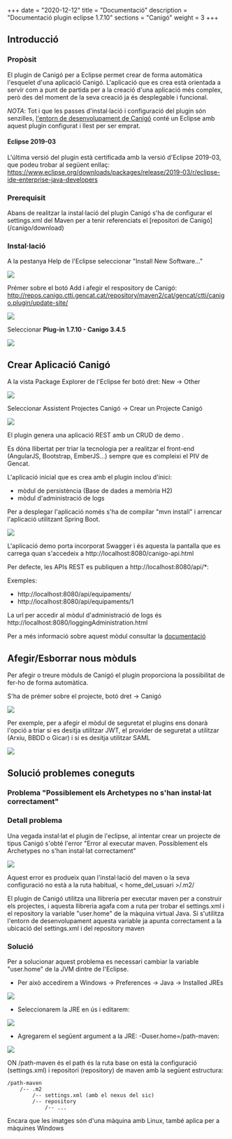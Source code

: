 +++
date        = "2020-12-12"
title       = "Documentació"
description = "Documentació plugin eclipse 1.7.10"
sections    = "Canigó"
weight		= 3
+++

## Introducció

### Propòsit

El plugin de Canigó per a Eclipse permet crear de forma automàtica l'esquelet d'una aplicació Canigó. L'aplicació que es crea està orientada a servir com a punt de partida per a la creació d'una aplicació més complex, però des del moment de la seva creació ja és desplegable i funcional.

*NOTA*: Tot i que les passes d'instal·lació i configuració del plugin són senzilles, [l'entorn de desenvolupament de Canigó](/canigo/entorn-desenvolupament/) conté un Eclipse amb aquest plugin configurat i llest per ser emprat.

#### Eclipse 2019-03

L'última versió del plugin està certificada amb la versió d'Eclipse 2019-03, que podeu trobar al següent enllaç: https://www.eclipse.org/downloads/packages/release/2019-03/r/eclipse-ide-enterprise-java-developers

### Prerequisit

Abans de realitzar la instal·lació del plugin Canigó s'ha de configurar el settings.xml del Maven per a tenir referenciats el [repositori de Canigó] (/canigo/download)

### Instal·lació

A la pestanya Help de l'Eclipse seleccionar "Install New Software..."

![](/related/canigo/documentacio/plugin-canigo/img1.jpg)

Prémer sobre el botó Add i afegir el respository de Canigó:
http://repos.canigo.ctti.gencat.cat/repository/maven2/cat/gencat/ctti/canigo.plugin/update-site/

![](/related/canigo/documentacio/plugin-canigo/img2.jpg)

Seleccionar **Plug-in 1.7.10 - Canigo 3.4.5**

![](/related/canigo/documentacio/plugin-canigo/Plugin_eclipse_1_7_10.png)

## Crear Aplicació Canigó

A la vista Package Explorer de l'Eclipse fer botó dret: New -> Other

![](/related/canigo/documentacio/plugin-canigo/img4.jpg)

Seleccionar Assistent Projectes Canigó -> Crear un Projecte Canigó

![](/related/canigo/documentacio/plugin-canigo/Plugin_eclipse_1_7_4_new_project.png)

El plugin genera una aplicació REST amb un CRUD de demo .

Es dóna llibertat per triar la tecnologia per a realitzar el front-end (AngularJS, Bootstrap, EmberJS...) sempre que es compleixi el PIV de Gencat.

L'aplicació inicial que es crea amb el plugin inclou d'inici:

* mòdul de persistència (Base de dades a memòria H2)
* mòdul d'administració de logs

Per a desplegar l'aplicació només s'ha de compilar "mvn install" i arrencar l'aplicació utilitzant Spring Boot.

![](/related/canigo/documentacio/plugin-canigo/img11.jpg)

L'aplicació demo porta incorporat Swagger i és aquesta la pantalla que es carrega quan s'accedeix a http://localhost:8080/canigo-api.html

Per defecte, les APIs REST es publiquen a http://localhost:8080/api/*:

Exemples:

* http://localhost:8080/api/equipaments/
* http://localhost:8080/api/equipaments/1

La url per accedir al mòdul d'administració de logs és http://localhost:8080/loggingAdministration.html

Per a més informació sobre aquest mòdul consultar la [documentació](/canigo-documentacio-versions-3x-core/modul-logging-admin/)

## Afegir/Esborrar nous mòduls

Per afegir o treure mòduls de Canigó el plugin proporciona la possibilitat de fer-ho de forma automàtica.

S'ha de prémer sobre el projecte, botó dret -> Canigó

![](/related/canigo/documentacio/plugin-canigo/img9.jpg)

Per exemple, per a afegir el mòdul de seguretat el plugins ens donarà l'opció a triar si es desitja utilitzar JWT, el provider de seguretat a utilitzar (Arxiu, BBDD o Gicar) i si es desitja utilitzar SAML

![](/related/canigo/documentacio/plugin-canigo/Plugin_eclipse_1_7_4_add_modules_security.png)

## Solució problemes coneguts

### Problema "Possiblement els Archetypes no s'han instal·lat correctament"

### Detall problema

Una vegada instal·lat el plugin de l'eclipse, al intentar crear un projecte de tipus Canigó s'obté l'error "Error al executar maven. Possiblement els Archetypes no s'han instal·lat correctament"

![](/related/canigo/documentacio/plugin-canigo/Error_archetypes_no_installat_correctament.png)

Aquest error es produeix quan l'instal·lació del maven o la seva configuració no està a la ruta habitual, < home_del_usuari >/.m2/

El plugin de Canigó utilitza una llibreria per executar maven per a construir els projectes, i aquesta llibreria agafa com a ruta per trobar el settings.xml i el repository la variable "user.home" de la màquina virtual Java. Si s'utilitza l'entorn de desenvolupament aquesta variable ja apunta correctament a la ubicació del settings.xml i del repository maven

### Solució

Per a solucionar aquest problema es necessari cambiar la variable "user.home" de la JVM dintre de l'Eclipse. 

* Per això accedirem a Windows -> Preferences -> Java -> Installed JREs 

![](/related/canigo/documentacio/plugin-canigo/Solucio_error_archetypes_no_installat_correctament_jre.png)

* Seleccionarem la JRE en ús i editarem: 

![](/related/canigo/documentacio/plugin-canigo/Solucio_error_archetypes_no_installat_correctament_jre_utilitzada.png)

* Agregarem el següent argument a la JRE: -Duser.home=/path-maven: 

![](/related/canigo/documentacio/plugin-canigo/Solucio_error_archetypes_no_installat_correctament_afegir_variable.png)

ON /path-maven és el path és la ruta base on está la configuració (settings.xml) i repositori (repository) de maven amb la següent estructura:

```
/path-maven
    /-- .m2
        /-- settings.xml (amb el nexus del sic)
        /-- repository
            /-- ...
```

Encara que les imatges són d'una màquina amb Linux, també aplica per a màquines Windows
